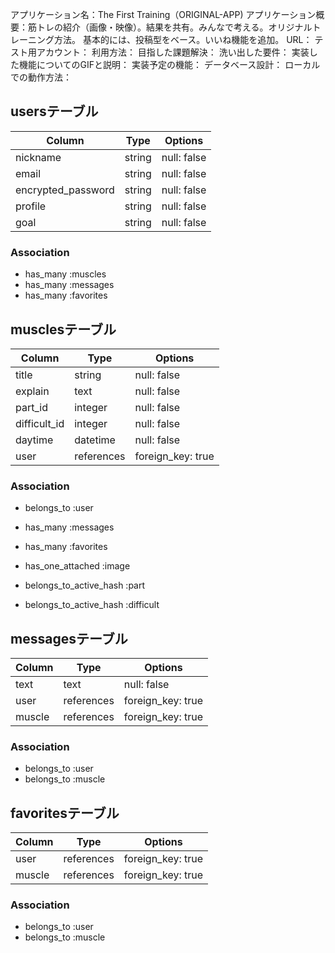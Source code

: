 アプリケーション名：The First Training（ORIGINAL-APP)
アプリケーション概要：筋トレの紹介（画像・映像）。結果を共有。みんなで考える。オリジナルトレーニング方法。
                  基本的には、投稿型をベース。いいね機能を追加。
URL：
テスト用アカウント：
利用方法：
目指した課題解決：
洗い出した要件：
実装した機能についてのGIFと説明：
実装予定の機能：
データベース設計：
ローカルでの動作方法：

## usersテーブル

| Column             | Type   | Options      |
| ------------------ | ------ | -----------  |
| nickname           | string | null: false  |
| email              | string | null: false  |
| encrypted_password | string | null: false  |
| profile            | string | null: false  |
| goal               | string | null: false  |

### Association

- has_many :muscles
- has_many :messages
- has_many :favorites

## musclesテーブル

| Column              | Type       | Options     |
| ------------------- | ---------- | ----------- |
| title               | string     | null: false |
| explain             | text       | null: false |
| part_id             | integer    | null: false |
| difficult_id        | integer    | null: false |
| daytime             | datetime   | null: false |
| user                | references | foreign_key: true |

### Association

- belongs_to :user
- has_many :messages
- has_many :favorites

- has_one_attached :image

- belongs_to_active_hash :part
- belongs_to_active_hash :difficult

## messagesテーブル

| Column   | Type       | Options           |
| -------- | ---------- | ----------------- |
| text     | text       | null: false |
| user     | references | foreign_key: true |
| muscle   | references | foreign_key: true |

### Association

- belongs_to :user
- belongs_to :muscle

## favoritesテーブル

| Column   | Type       | Options           |
| -------- | ---------- | ----------------- |
| user     | references | foreign_key: true |
| muscle   | references | foreign_key: true |

### Association

- belongs_to :user
- belongs_to :muscle
